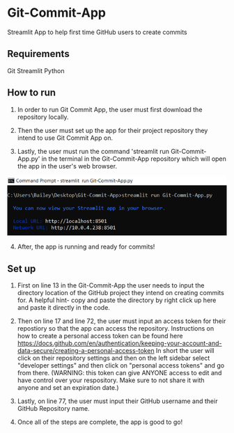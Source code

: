 # Git-Commit-App
Streamlit App to help first time GitHub users to create commits 

## Requirements

Git
Streamlit
Python

## How to run
1. In order to run Git Commit App, the user must first download the repository locally. 

2. Then the user must set up the app for their project repository they intend to use Git Commit App on. 

3. Lastly, the user must run the command 'streamlit run Git-Commit-App.py' in the terminal in the Git-Commit-App repository which will open the app in the user's web browser. 

![Screenshot](terminalStreamlit.png)

4. After, the app is running and ready for commits!

## Set up

1. First on line 13 in the Git-Commit-App the user needs to input the directory location of the GitHub project they intend on creating commits for.
A helpful hint- copy and paste the directory by right click up here and paste it directly in the code.




2. Then on line 17 and line 72, the user must input an access token for their repostiory so that the app can access the repository. Instructions on how to create a personal access token can be found here https://docs.github.com/en/authentication/keeping-your-account-and-data-secure/creating-a-personal-access-token
In short the user will click on their repository settings and then on the left sidebar select "developer settings" and then click on "personal access tokens" and go from there. (WARNING: this token can give ANYONE access to edit and have control over your respository. Make sure to not share it with anyone and set an expiration date.) 



3. Lastly, on line 77, the user must input their GitHub username and their GitHub Repository name.

4. Once all of the steps are complete, the app is good to go!

